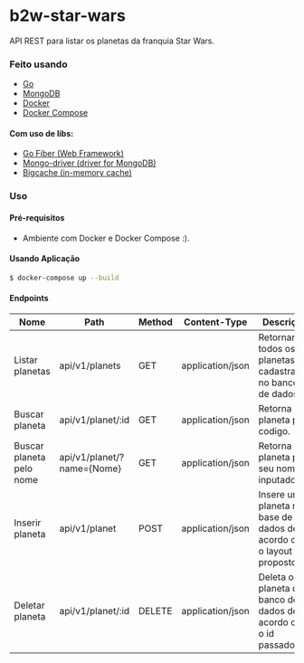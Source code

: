 # b2w-star-wars

API REST para listar os planetas da franquia Star Wars.


### Feito usando

* [Go](https://golang.org/)
* [MongoDB](https://www.mongodb.com/)
* [Docker](https://www.docker.com/)
* [Docker Compose](https://docs.docker.com/compose/)

#### Com uso de libs:

* [Go Fiber (Web Framework)](https://github.com/gofiber/fiber)
* [Mongo-driver (driver for MongoDB)](https://github.com/mongodb/mongo-go-driver)
* [Bigcache (in-memory cache)](https://github.com/allegro/bigcache)

### Uso

#### Pré-requisitos

* Ambiente com Docker e Docker Compose :).

#### Usando Aplicação

```bash
$ docker-compose up --build
```

#### Endpoints


| Nome | Path | Method | Content-Type | Descrição |
| ------ | ------ | ------ | ------ | ------ |
| Listar planetas| api/v1/planets | GET | application/json | Retornar todos os planetas cadastrados no banco de dados. |
| Buscar planeta| api/v1/planet/:id | GET | application/json | Retorna o planeta pelo codigo. |
| Buscar planeta pelo nome| api/v1/planet/?name={Nome} | GET | application/json | Retorna o planeta pelo seu nome inputado. |
| Inserir planeta | api/v1/planet | POST | application/json | Insere um planeta na base de dados de acordo com o layout proposto. |
| Deletar planeta | api/v1/planet/:id | DELETE | application/json | Deleta o planeta do banco de dados de acordo com o id passado. |


